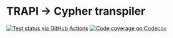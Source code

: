 # TRAPI → Cypher transpiler

[![Test status via GitHub Actions](https://github.com/ranking-agent/reasoner/workflows/test/badge.svg)](https://github.com/ranking-agent/reasoner/actions?query=workflow%3Atest)
[![Code coverage on Codecov](https://codecov.io/gh/ranking-agent/reasoner-transpiler/branch/main/graph/badge.svg)](https://app.codecov.io/gh/ranking-agent/reasoner-transpiler/branch/main)
